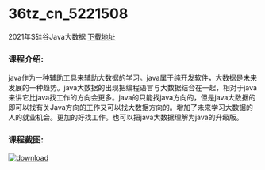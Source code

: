 # 36tz_cn_5221508
2021年S硅谷Java大数据
[下载地址](http://www.36tz.cn/article/5221508 "下载地址")
### 课程介绍:
java作为一种辅助工具来辅助大数据的学习。java属于纯开发软件，大数据是未来发展的一种趋势。java大数据的出现把编程语言与大数据结合在一起，相对于java来讲它比java找工作的方向会更多。java的只能找java方向的，但是java大数据的即可以找有关Java方向的工作又可以找大数据方向的。增加了未来学习大数据的人的就业机会。更加的好找工作。也可以把java大数据理解为java的升级版。

### 课程截图:
[![download](http://36tz.cn/muke_img/2021_11_2-6.png "下载地址")](http://www.36tz.cn "下载地址")
